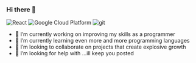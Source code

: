 ### Hi there 👋


<img style="display: inline" alt="React" src="https://img.shields.io/badge/-React-45b8d8?style=flat-square&logo=react&logoColor=white" />
<img style="display: inline" alt="Google Cloud Platform" src="https://img.shields.io/badge/-Google_Cloud_Platform-1a73e8?style=flat-square&logo=google-cloud&logoColor=white" />
<img style="display: inline" alt="git" src="https://img.shields.io/badge/-Git-F05032?style=flat-square&logo=git&logoColor=white" />

 
- 🔭 I’m currently working on improving my skills as a programmer
- 🌱 I’m currently learning even more and more programming languages
- 👯 I’m looking to collaborate on projects that create explosive growth
- 🤔 I’m looking for help with ...ill keep you posted


